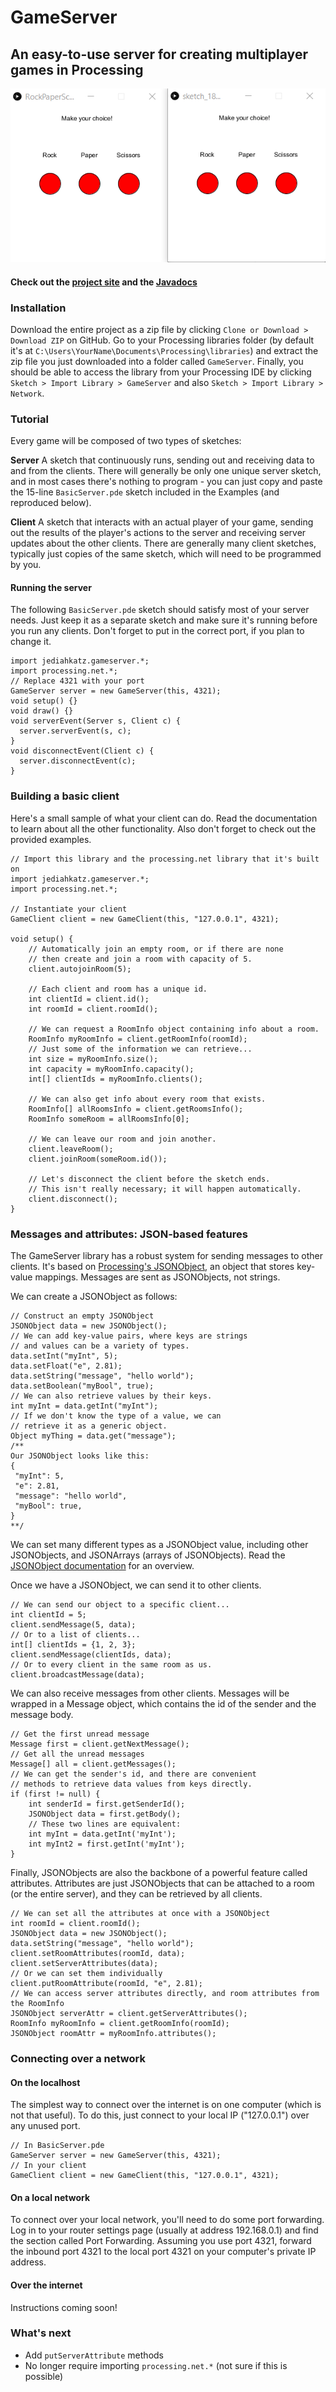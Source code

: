 # GameServer
## An easy-to-use server for creating multiplayer games in Processing

![A sample Rock Paper Scissors game](https://github.com/jediahkatz/Processing-Game-Server/blob/master/assets/rock_paper_scissors.gif
"A sample Rock Paper Scissors game")

#### Check out the [project site](https://jediahkatz.github.io/Processing-Game-Server/) and the [Javadocs](https://jediahkatz.github.io/Processing-Game-Server/reference/index.html)

### Installation
Download the entire project as a zip file by clicking `Clone or Download > Download ZIP` 
on GitHub. Go to your Processing libraries folder (by default it's at 
`C:\Users\YourName\Documents\Processing\libraries`) and extract the zip file
 you just downloaded into a folder called `GameServer`. Finally, you should be 
 able to access the library from your Processing IDE by clicking 
 `Sketch > Import Library > GameServer` and also `Sketch > Import Library > Network`.
 
### Tutorial

Every game will be composed of two types of sketches:

**Server** A sketch that continuously runs, sending out and receiving data
to and from the clients. There will generally be only one unique server sketch,
and in most cases there's nothing to program - you can just copy and paste the 15-line
`BasicServer.pde` sketch included in the Examples (and reproduced below).

**Client** A sketch that interacts with an actual player of your game,
sending out the results of the player's actions to the server and receiving
server updates about the other clients. There are generally many client sketches,
typically just copies of the same sketch, which will need to be programmed by you.

#### Running the server

The following `BasicServer.pde` sketch should satisfy most of your server needs.
Just keep it as a separate sketch and make sure it's running before you run any clients.
Don't forget to put in the correct port, if you plan to change it.
```processing
import jediahkatz.gameserver.*;
import processing.net.*;
// Replace 4321 with your port
GameServer server = new GameServer(this, 4321);
void setup() {}
void draw() {}
void serverEvent(Server s, Client c) {
  server.serverEvent(s, c);
}
void disconnectEvent(Client c) {
  server.disconnectEvent(c);
}
```

### Building a basic client

Here's a small sample of what your client can do.
Read the documentation to learn about all the other functionality.
Also don't forget to check out the provided examples.

```processing
// Import this library and the processing.net library that it's built on
import jediahkatz.gameserver.*;
import processing.net.*;

// Instantiate your client
GameClient client = new GameClient(this, "127.0.0.1", 4321);

void setup() {
	// Automatically join an empty room, or if there are none
	// then create and join a room with capacity of 5.
	client.autojoinRoom(5);
	
	// Each client and room has a unique id.
	int clientId = client.id();
	int roomId = client.roomId();
	
	// We can request a RoomInfo object containing info about a room.
	RoomInfo myRoomInfo = client.getRoomInfo(roomId);
	// Just some of the information we can retrieve...
	int size = myRoomInfo.size();
	int capacity = myRoomInfo.capacity();
	int[] clientIds = myRoomInfo.clients();
	
	// We can also get info about every room that exists.
	RoomInfo[] allRoomsInfo = client.getRoomsInfo();
	RoomInfo someRoom = allRoomsInfo[0];
	
	// We can leave our room and join another.
	client.leaveRoom();
	client.joinRoom(someRoom.id());
	
	// Let's disconnect the client before the sketch ends.
	// This isn't really necessary; it will happen automatically.
	client.disconnect();
}
```

### Messages and attributes: JSON-based features

The GameServer library has a robust system for sending messages to other clients.
It's based on [Processing's JSONObject](https://processing.org/reference/JSONObject.html), an object that stores key-value mappings.
Messages are sent as JSONObjects, not strings.

We can create a JSONObject as follows:
```processing
// Construct an empty JSONObject
JSONObject data = new JSONObject();
// We can add key-value pairs, where keys are strings
// and values can be a variety of types.
data.setInt("myInt", 5);
data.setFloat("e", 2.81);
data.setString("message", "hello world");
data.setBoolean("myBool", true);
// We can also retrieve values by their keys.
int myInt = data.getInt("myInt");
// If we don't know the type of a value, we can
// retrieve it as a generic object.
Object myThing = data.get("message");
/**
Our JSONObject looks like this:
{
 "myInt": 5,
 "e": 2.81,
 "message": "hello world",
 "myBool": true,
}
**/
```

We can set many different types as a JSONObject value, including
other JSONObjects, and JSONArrays (arrays of JSONObjects). Read
the [JSONObject documentation](https://processing.org/reference/JSONObject.html) for an overview.

Once we have a JSONObject, we can send it to other clients.
```processing
// We can send our object to a specific client...
int clientId = 5;
client.sendMessage(5, data);
// Or to a list of clients...
int[] clientIds = {1, 2, 3};
client.sendMessage(clientIds, data);
// Or to every client in the same room as us.
client.broadcastMessage(data);
```

We can also receive messages from other clients. Messages will be wrapped
in a Message object, which contains the id of the sender and the message body.

```processing
// Get the first unread message
Message first = client.getNextMessage();
// Get all the unread messages
Message[] all = client.getMessages();
// We can get the sender's id, and there are convenient
// methods to retrieve data values from keys directly.
if (first != null) {
	int senderId = first.getSenderId();
	JSONObject data = first.getBody();
	// These two lines are equivalent:
	int myInt = data.getInt('myInt');
	int myInt2 = first.getInt('myInt');
}
```

Finally, JSONObjects are also the backbone of a powerful feature called attributes.
Attributes are just JSONObjects that can be attached to a room (or the entire server),
and they can be retrieved by all clients.

```processing
// We can set all the attributes at once with a JSONObject
int roomId = client.roomId();
JSONObject data = new JSONObject();
data.setString("message", "hello world");
client.setRoomAttributes(roomId, data);
client.setServerAttributes(data);
// Or we can set them individually
client.putRoomAttribute(roomId, "e", 2.81);
// We can access server attributes directly, and room attributes from the RoomInfo
JSONObject serverAttr = client.getServerAttributes();
RoomInfo myRoomInfo = client.getRoomInfo(roomId);
JSONObject roomAttr = myRoomInfo.attributes();
```

### Connecting over a network

#### On the localhost

The simplest way to connect over the internet is on one computer (which is not that useful).
To do this, just connect to your local IP ("127.0.0.1") over any unused port.

```processing
// In BasicServer.pde
GameServer server = new GameServer(this, 4321);
// In your client
GameClient client = new GameClient(this, "127.0.0.1", 4321);
```

#### On a local network

To connect over your local network, you'll need to do some port forwarding.
Log in to your router settings page (usually at address 192.168.0.1) and find 
the section called Port Forwarding. Assuming you use port 4321, forward the inbound
port 4321 to the local port 4321 on your computer's private IP address.

#### Over the internet

Instructions coming soon!

### What's next

* Add `putServerAttribute` methods
* No longer require importing `processing.net.*` (not sure if this is possible)